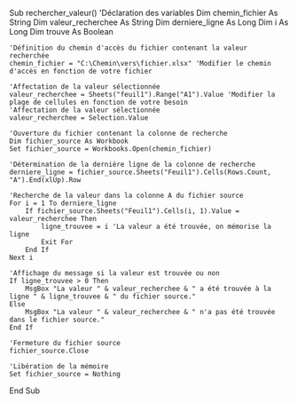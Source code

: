 Sub rechercher_valeur()
    'Déclaration des variables
    Dim chemin_fichier As String
    Dim valeur_recherchee As String
    Dim derniere_ligne As Long
    Dim i As Long
    Dim trouve As Boolean
    
    'Définition du chemin d'accès du fichier contenant la valeur recherchée
    chemin_fichier = "C:\Chemin\vers\fichier.xlsx" 'Modifier le chemin d'accès en fonction de votre fichier
    
    'Affectation de la valeur sélectionnée
    valeur_recherchee = Sheets("feuil1").Range("A1").Value 'Modifier la plage de cellules en fonction de votre besoin
    'Affectation de la valeur sélectionnée
    valeur_recherchee = Selection.Value
    
    'Ouverture du fichier contenant la colonne de recherche
    Dim fichier_source As Workbook
    Set fichier_source = Workbooks.Open(chemin_fichier)
    
    'Détermination de la dernière ligne de la colonne de recherche
    derniere_ligne = fichier_source.Sheets("Feuil1").Cells(Rows.Count, "A").End(xlUp).Row
    
    'Recherche de la valeur dans la colonne A du fichier source
    For i = 1 To derniere_ligne
        If fichier_source.Sheets("Feuil1").Cells(i, 1).Value = valeur_recherchee Then
            ligne_trouvee = i 'La valeur a été trouvée, on mémorise la ligne
            Exit For
        End If
    Next i
    
    'Affichage du message si la valeur est trouvée ou non
    If ligne_trouvee > 0 Then
        MsgBox "La valeur " & valeur_recherchee & " a été trouvée à la ligne " & ligne_trouvee & " du fichier source."
    Else
        MsgBox "La valeur " & valeur_recherchee & " n'a pas été trouvée dans le fichier source."
    End If
    
    'Fermeture du fichier source
    fichier_source.Close
    
    'Libération de la mémoire
    Set fichier_source = Nothing
End Sub

